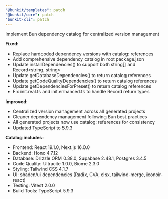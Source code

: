 ```yaml
---
"@bunkit/templates": patch
"@bunkit/core": patch
"bunkit-cli": patch
---
```


Implement Bun dependency catalog for centralized version management

**Fixed:**
- Replace hardcoded dependency versions with catalog: references
- Add comprehensive dependency catalog in root package.json
- Update installDependencies() to support both string[] and Record<string, string>
- Update getDatabaseDependencies() to return catalog references
- Update getCodeQualityDependencies() to return catalog references
- Update getDependenciesForPreset() to return catalog references
- Fix init.real.ts and init.enhanced.ts to handle Record return types

**Improved:**
- Centralized version management across all generated projects
- Cleaner dependency management following Bun best practices
- All generated projects now use catalog: references for consistency
- Updated TypeScript to 5.9.3

**Catalog includes:**
- Frontend: React 19.1.0, Next.js 16.0.0
- Backend: Hono 4.7.12
- Database: Drizzle ORM 0.38.0, Supabase 2.48.1, Postgres 3.4.5
- Code Quality: Ultracite 1.0.0, Biome 2.3.0
- Styling: Tailwind CSS 4.1.7
- UI: shadcn/ui dependencies (Radix, CVA, clsx, tailwind-merge, iconoir-react)
- Testing: Vitest 2.0.0
- Build Tools: TypeScript 5.9.3
